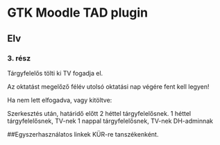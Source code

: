 # GTK Moodle TAD plugin

## Elv


### 3. rész

Tárgyfelelős tölti ki TV fogadja el.

Az oktatást megelőző félév utolsó oktatási nap végére fent kell legyen!

Ha nem lett elfogadva, vagy kitöltve:

Szerkesztés után, határidő előtt 2 héttel tárgyfelelősnek. 1 héttel tárgyfelelősnek, TV-nek 1 nappal tárgyfelelősnek, TV-nek DH-adminnak


##Egyszerhasználatos linkek KÜR-re tanszékenként.
